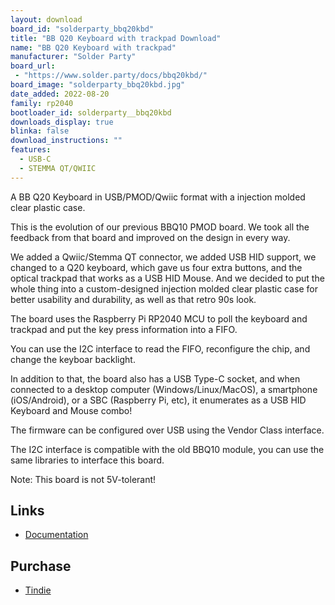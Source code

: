 ```yaml
---
layout: download
board_id: "solderparty_bbq20kbd"
title: "BB Q20 Keyboard with trackpad Download"
name: "BB Q20 Keyboard with trackpad"
manufacturer: "Solder Party"
board_url:
 - "https://www.solder.party/docs/bbq20kbd/"
board_image: "solderparty_bbq20kbd.jpg"
date_added: 2022-08-20
family: rp2040
bootloader_id: solderparty__bbq20kbd
downloads_display: true
blinka: false
download_instructions: ""
features:
  - USB-C
  - STEMMA QT/QWIIC
---
```


A BB Q20 Keyboard in USB/PMOD/Qwiic format with a injection molded clear plastic case.

This is the evolution of our previous BBQ10 PMOD board. We took all the feedback from that board and improved on the design in every way.

We added a Qwiic/Stemma QT connector, we added USB HID support, we changed to a Q20 keyboard, which gave us four extra buttons, and the optical trackpad that works as a USB HID Mouse. And we decided to put the whole thing into a custom-designed injection molded clear plastic case for better usability and durability, as well as that retro 90s look.

The board uses the Raspberry Pi RP2040 MCU to poll the keyboard and trackpad and put the key press information into a FIFO.

You can use the I2C interface to read the FIFO, reconfigure the chip, and change the keyboar backlight.

In addition to that, the board also has a USB Type-C socket, and when connected to a desktop computer (Windows/Linux/MacOS), a smartphone (iOS/Android), or a SBC (Raspberry Pi, etc), it enumerates as a USB HID Keyboard and Mouse combo!

The firmware can be configured over USB using the Vendor Class interface.

The I2C interface is compatible with the old BBQ10 module, you can use the same libraries to interface this board.

Note: This board is not 5V-tolerant!

## Links

* [Documentation](https://bbq20kbd.solder.party/)

## Purchase

* [Tindie](https://www.tindie.com/products/arturo182/bb-q20-keyboard-with-trackpad-usbi2cpmod/)
